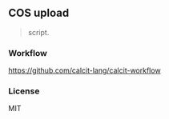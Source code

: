 
COS upload
----

> script.

### Workflow

https://github.com/calcit-lang/calcit-workflow

### License

MIT
